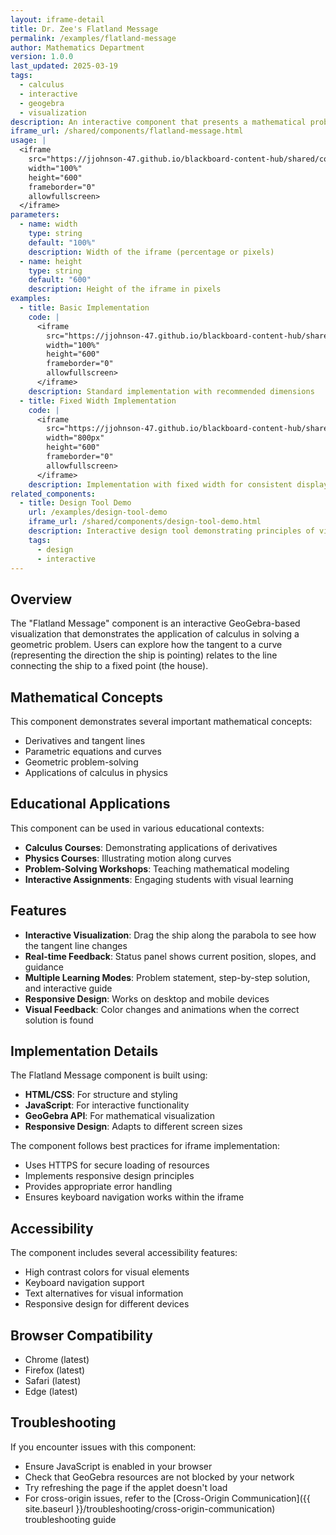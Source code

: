 ```yaml
---
layout: iframe-detail
title: Dr. Zee's Flatland Message
permalink: /examples/flatland-message
author: Mathematics Department
version: 1.0.0
last_updated: 2025-03-19
tags: 
  - calculus
  - interactive
  - geogebra
  - visualization
description: An interactive component that presents a mathematical problem in Flatland, where Dr. Zee needs to send a message to a square's house while traveling along a parabolic path with a fixed antenna.
iframe_url: /shared/components/flatland-message.html
usage: |
  <iframe 
    src="https://jjohnson-47.github.io/blackboard-content-hub/shared/components/flatland-message.html" 
    width="100%" 
    height="600" 
    frameborder="0" 
    allowfullscreen>
  </iframe>
parameters:
  - name: width
    type: string
    default: "100%"
    description: Width of the iframe (percentage or pixels)
  - name: height
    type: string
    default: "600"
    description: Height of the iframe in pixels
examples:
  - title: Basic Implementation
    code: |
      <iframe 
        src="https://jjohnson-47.github.io/blackboard-content-hub/shared/components/flatland-message.html" 
        width="100%" 
        height="600" 
        frameborder="0" 
        allowfullscreen>
      </iframe>
    description: Standard implementation with recommended dimensions
  - title: Fixed Width Implementation
    code: |
      <iframe 
        src="https://jjohnson-47.github.io/blackboard-content-hub/shared/components/flatland-message.html" 
        width="800px" 
        height="600" 
        frameborder="0" 
        allowfullscreen>
      </iframe>
    description: Implementation with fixed width for consistent display
related_components:
  - title: Design Tool Demo
    url: /examples/design-tool-demo
    iframe_url: /shared/components/design-tool-demo.html
    description: Interactive design tool demonstrating principles of visual design
    tags:
      - design
      - interactive
---
```


## Overview

The "Flatland Message" component is an interactive GeoGebra-based visualization that demonstrates the application of calculus in solving a geometric problem. Users can explore how the tangent to a curve (representing the direction the ship is pointing) relates to the line connecting the ship to a fixed point (the house).

## Mathematical Concepts

This component demonstrates several important mathematical concepts:

- Derivatives and tangent lines
- Parametric equations and curves
- Geometric problem-solving
- Applications of calculus in physics

## Educational Applications

This component can be used in various educational contexts:

- **Calculus Courses**: Demonstrating applications of derivatives
- **Physics Courses**: Illustrating motion along curves
- **Problem-Solving Workshops**: Teaching mathematical modeling
- **Interactive Assignments**: Engaging students with visual learning

## Features

- **Interactive Visualization**: Drag the ship along the parabola to see how the tangent line changes
- **Real-time Feedback**: Status panel shows current position, slopes, and guidance
- **Multiple Learning Modes**: Problem statement, step-by-step solution, and interactive guide
- **Responsive Design**: Works on desktop and mobile devices
- **Visual Feedback**: Color changes and animations when the correct solution is found

## Implementation Details

The Flatland Message component is built using:

- **HTML/CSS**: For structure and styling
- **JavaScript**: For interactive functionality
- **GeoGebra API**: For mathematical visualization
- **Responsive Design**: Adapts to different screen sizes

The component follows best practices for iframe implementation:
- Uses HTTPS for secure loading of resources
- Implements responsive design principles
- Provides appropriate error handling
- Ensures keyboard navigation works within the iframe

## Accessibility

The component includes several accessibility features:

- High contrast colors for visual elements
- Keyboard navigation support
- Text alternatives for visual information
- Responsive design for different devices

## Browser Compatibility

- Chrome (latest)
- Firefox (latest)
- Safari (latest)
- Edge (latest)

## Troubleshooting

If you encounter issues with this component:

- Ensure JavaScript is enabled in your browser
- Check that GeoGebra resources are not blocked by your network
- Try refreshing the page if the applet doesn't load
- For cross-origin issues, refer to the [Cross-Origin Communication]({{ site.baseurl }}/troubleshooting/cross-origin-communication) troubleshooting guide